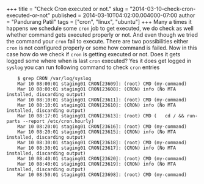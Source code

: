 +++
title = "Check Cron executed or not."
slug = "2014-03-10-check-cron-executed-or-not"
published = 2014-03-10T04:02:00.004000-07:00
author = "Pandurang Patil"
tags = ["cron", "linux", "ubuntu"]
+++
Many a times it happens we schedule some `cron` job to get executed, we do check as well whether command gets executed properly or not. And even though we tried the command your `cron` fail to execute. There
are two possibilities either `cron` is not configured properly or some how command is failed. Now in this case how do we check if `cron` is getting executed or not. Does it gets logged some where when is last `cron` executed? Yes it does get logged in `syslog` you can run following command to check `cron` entries

```
    $ grep CRON /var/log/syslog
    Mar 10 08:00:01 staging01 CRON[23609]: (root) CMD (my-command)
    Mar 10 08:00:01 staging01 CRON[23608]: (CRON) info (No MTA installed, discarding output)
    Mar 10 08:10:01 staging01 CRON[23611]: (root) CMD (my-command)
    Mar 10 08:10:01 staging01 CRON[23610]: (CRON) info (No MTA installed, discarding output)
    Mar 10 08:17:01 staging01 CRON[23613]: (root) CMD (   cd / && run-parts --report /etc/cron.hourly)
    Mar 10 08:20:01 staging01 CRON[23616]: (root) CMD (my-command)
    Mar 10 08:20:01 staging01 CRON[23615]: (CRON) info (No MTA installed, discarding output)
    Mar 10 08:30:01 staging01 CRON[23618]: (root) CMD (my-command)
    Mar 10 08:30:01 staging01 CRON[23617]: (CRON) info (No MTA installed, discarding output)
    Mar 10 08:40:01 staging01 CRON[23620]: (root) CMD (my-command)
    Mar 10 08:40:01 staging01 CRON[23619]: (CRON) info (No MTA installed, discarding output)
    Mar 10 08:50:01 staging01 CRON[23698]: (root) CMD (my-command)
```
